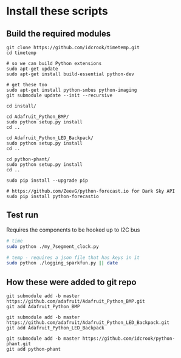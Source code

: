 # Install these scripts


## Build the required modules

```
git clone https://github.com/idcrook/timetemp.git
cd timetemp

# so we can build Python extensions
sudo apt-get update
sudo apt-get install build-essential python-dev

# get these too
sudo apt-get install python-smbus python-imaging
git submodule update --init --recursive

cd install/

cd Adafruit_Python_BMP/
sudo python setup.py install
cd ..

cd Adafruit_Python_LED_Backpack/
sudo python setup.py install
cd ..

cd python-phant/
sudo python setup.py install
cd ..

sudo pip install --upgrade pip

# https://github.com/ZeevG/python-forecast.io for Dark Sky API
sudo pip install python-forecastio
```

## Test run

Requires the components to be hooked up to I2C bus

```bash
# time
sudo python ./my_7segment_clock.py

# temp - requires a json file that has keys in it
sudo python ./logging_sparkfun.py || date
```


## How these were added to git repo

```
git submodule add -b master https://github.com/adafruit/Adafruit_Python_BMP.git
git add Adafruit_Python_BMP

git submodule add -b master https://github.com/adafruit/Adafruit_Python_LED_Backpack.git
git add Adafruit_Python_LED_Backpack

git submodule add -b master https://github.com/idcrook/python-phant.git
git add python-phant
```
